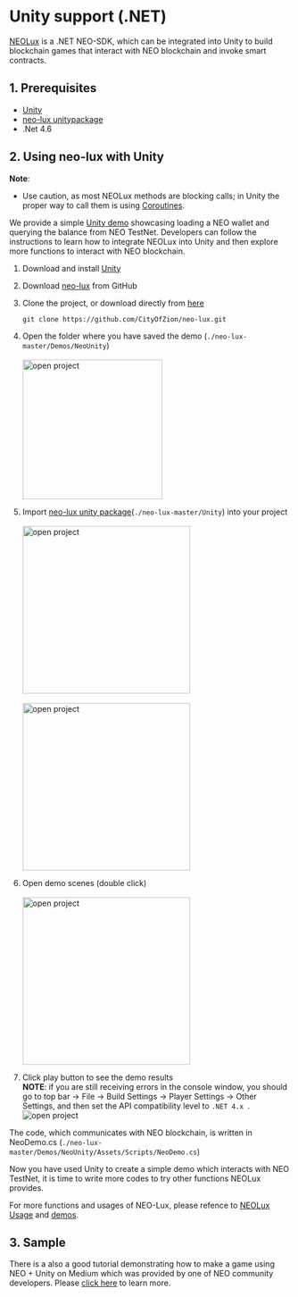 # Unity support (.NET)
[NEOLux](https://github.com/CityOfZion/neo-lux) is a .NET NEO-SDK, which can be integrated into Unity to build blockchain games that interact with NEO blockchain and invoke smart contracts. 
## 1. Prerequisites
* [Unity](https://unity.com/)
* [neo-lux unitypackage](https://github.com/CityOfZion/neo-lux/blob/master/Unity/Neo.Lux.0.7.5.unitypackage)
* .Net 4.6
## 2. Using neo-lux with Unity
**Note**: 
* Use caution, as most NEOLux methods are blocking calls; in Unity the proper way to call them is using [Coroutines](https://docs.unity3d.com/Manual/Coroutines.html).

We provide a simple [Unity demo](https://github.com/CityOfZion/neo-lux/tree/master/Demos/NeoUnity) showcasing loading a NEO wallet and querying the balance from NEO TestNet. Developers can follow the instructions to learn how to integrate NEOLux into Unity and then explore more functions to interact with NEO blockchain.
1. Download and install [Unity](https://store.unity.com/)
2. Download [neo-lux](https://github.com/CityOfZion/neo-lux) from GitHub
2. Clone the project, or download directly from [here](https://github.com/CityOfZion/neo-lux/archive/master.zip)
    ```
    git clone https://github.com/CityOfZion/neo-lux.git
    ```
3. Open the folder where you have saved the demo (`./neo-lux-master/Demos/NeoUnity`)
    \
    \
     <img src="../../images/unity-1.png" alt="open project" height="250">

4. Import [neo-lux unity package](https://github.com/CityOfZion/neo-lux/raw/master/Unity/Neo.Lux.0.7.5.unitypackage)(`./neo-lux-master/Unity`) into your project
    \
    \
     <img src="../../images/unity-import.png" alt="open project" height="300">
    \
    \
     <img src="../../images/unity-neolux.png" alt="open project" height="300">
5. Open demo scenes (double click)
    \
    \
     <img src="../../images/unity-demo.png" alt="open project" height="300">
6. Click play button to see the demo results
    \
     **NOTE**: if you are still receiving errors in the console window, you should go to top bar -> File -> Build Settings -> Player Settings -> Other Settings, and then set the API compatibility level to `.NET 4.x `.
    \
     <img src="../../images/unity-setting.png" alt="open project">

The code, which communicates with NEO blockchain, is written in NeoDemo.cs (`./neo-lux-master/Demos/NeoUnity/Assets/Scripts/NeoDemo.cs`)

Now you have used Unity to create a simple demo which interacts with NEO TestNet, it is time to write more codes to try other functions NEOLux provides. 

For more functions and usages of NEO-Lux, please refence to [NEOLux Usage](https://github.com/CityOfZion/neo-lux#usage) and [demos](https://github.com/CityOfZion/neo-lux/tree/master/Demos).

## 3. Sample
There is a also a good tutorial demonstrating how to make a game using NEO + Unity on Medium which was provided by one of NEO community developers. Please [click here](https://medium.com/@tbriley/making-a-game-with-neo-unity-part-1-4099ec7d7a82) to learn more.
